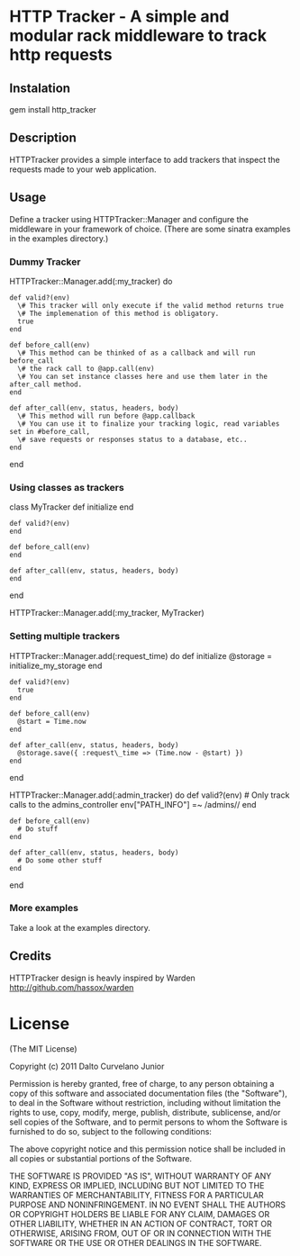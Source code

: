 # HTTP Tracker - A simple and modular rack middleware to track http requests

## Instalation

  gem install http\_tracker

## Description

  HTTPTracker provides a simple interface to add trackers that inspect the requests made to your web application.

## Usage

  Define a tracker using HTTPTracker::Manager and configure the middleware in your framework of choice. 
  (There are some sinatra examples in the examples directory.)

### Dummy Tracker

  HTTPTracker::Manager.add(:my\_tracker) do

    def valid?(env)
      \# This tracker will only execute if the valid method returns true
      \# The implemenation of this method is obligatory.
      true
    end
    
    def before_call(env)
      \# This method can be thinked of as a callback and will run before_call
      \# the rack call to @app.call(env)
      \# You can set instance classes here and use them later in the after_call method.
    end

    def after_call(env, status, headers, body)
      \# This method will run before @app.callback
      \# You can use it to finalize your tracking logic, read variables set in #before_call,
      \# save requests or responses status to a database, etc..
    end
  end

### Using classes as trackers
  class MyTracker
    def initialize
    end

    def valid?(env)
    end

    def before_call(env)
    end

    def after_call(env, status, headers, body)
    end
  end

  HTTPTracker::Manager.add(:my\_tracker, MyTracker)

### Setting multiple trackers

  HTTPTracker::Manager.add(:request\_time) do
    def initialize
      @storage = initialize_my_storage
    end

    def valid?(env)
      true
    end

    def before_call(env)
      @start = Time.now
    end

    def after_call(env, status, headers, body)
      @storage.save({ :request\_time => (Time.now - @start) })
    end
  end

  HTTPTracker::Manager.add(:admin\_tracker) do
    def valid?(env)
      # Only track calls to the admins\_controller
      env["PATH_INFO"] =~ /admins\//
    end

    def before_call(env)
      # Do stuff
    end

    def after_call(env, status, headers, body)
      # Do some other stuff
    end
  end
  

### More examples

  Take a look at the examples directory.

## Credits

  HTTPTracker design is heavly inspired by Warden http://github.com/hassox/warden

# License

(The MIT License)
 
Copyright (c) 2011 Dalto Curvelano Junior
 
Permission is hereby granted, free of charge, to any person obtaining
a copy of this software and associated documentation files (the
"Software"), to deal in the Software without restriction, including
without limitation the rights to use, copy, modify, merge, publish,
distribute, sublicense, and/or sell copies of the Software, and to
permit persons to whom the Software is furnished to do so, subject to
the following conditions:
 
The above copyright notice and this permission notice shall be
included in all copies or substantial portions of the Software.
 
THE SOFTWARE IS PROVIDED "AS IS", WITHOUT WARRANTY OF ANY KIND,
EXPRESS OR IMPLIED, INCLUDING BUT NOT LIMITED TO THE WARRANTIES OF
MERCHANTABILITY, FITNESS FOR A PARTICULAR PURPOSE AND NONINFRINGEMENT.
IN NO EVENT SHALL THE AUTHORS OR COPYRIGHT HOLDERS BE LIABLE FOR ANY
CLAIM, DAMAGES OR OTHER LIABILITY, WHETHER IN AN ACTION OF CONTRACT,
TORT OR OTHERWISE, ARISING FROM, OUT OF OR IN CONNECTION WITH THE
SOFTWARE OR THE USE OR OTHER DEALINGS IN THE SOFTWARE.
  
